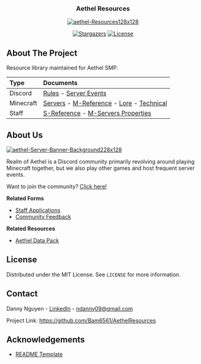 <div align="center">
  <h3>Aethel Resources</h3>
  <a href="https://github.com/Bam6561/AethelResources">
    <img src="https://i.ibb.co/Pwb1d6C/aethel-Resources128x128.png" alt="aethel-Resources128x128">
  </a>
  
  [![Stargazers][stars-shield]][stars-url] [![License][license-shield]][license-url]

</div>

## About The Project

Resource library maintained for Aethel SMP.

| Type | Documents |
|:-----|:----------|
| Discord | [Rules] - [Server Events]|
| Minecraft | [Servers] - [M-Reference] - [Lore] - [Technical] |
| Staff | [S-Reference] - [M-Servers Properties] |

## About Us

<a href="https://discord.gg/FzeC4aC6Tg">
  <img src="https://i.ibb.co/HtpW9g1/aethel-Server-Banner-Background228x128.jpg" alt="aethel-Server-Banner-Background228x128">
</a>

Realm of Aethel is a Discord community primarily revolving around playing Minecraft together, but we also play other games and host frequent server events.

Want to join the community? [Click here!](https://discord.gg/FzeC4aC6Tg)

**Related Forms**
- [Staff Applications](https://forms.gle/bTF5CqPtEsrutmXD6)
- [Community Feedback](https://forms.gle/s3iRyqfKTv6vi4Hq7)

**Related Resources** 
- [Aethel Data Pack](https://github.com/Bam6561/AethelDataPack)

## License

Distributed under the MIT License. See `LICENSE` for more information.

## Contact

Danny Nguyen - [LinkedIn](https://www.linkedin.com/in/ndanny09/) - ndanny09@gmail.com

Project Link: https://github.com/Bam6561/AethelResources

## Acknowledgements

- [README Template](https://github.com/othneildrew/Best-README-Template#prerequisites)

[stars-shield]: https://img.shields.io/github/stars/Bam6561/AethelResources

[stars-url]: https://github.com/Bam6561/AethelResources/stargazers

[license-shield]: https://img.shields.io/github/license/Bam6561/AethelResources

[license-url]: https://github.com/Bam6561/AethelResources/blob/main/LICENSE

[Rules]: https://github.com/Bam6561/AethelResources/blob/main/Documents/Discord/aethelRules.pdf

[Server Events]: https://github.com/Bam6561/AethelResources/blob/main/Documents/Discord/aethelServerEvents.pdf

[Servers]: https://github.com/Bam6561/AethelResources/blob/main/Documents/Minecraft/aethelMinecraftServers.pdf

[M-Reference]: https://github.com/Bam6561/AethelResources/blob/main/Documents/Minecraft/aethelMinecraftReference.pdf

[Lore]: https://github.com/Bam6561/AethelResources/blob/main/Documents/Minecraft/aethelLore.pdf

[Technical]: https://github.com/Bam6561/AethelResources/blob/main/Documents/Minecraft/aethelMinecraftTechnical.pdf

[S-Reference]: https://github.com/Bam6561/AethelResources/blob/main/Documents/Staff/aethelStaffReference.pdf

[M-Servers Properties]: https://github.com/Bam6561/AethelResources/blob/main/Documents/Staff/aethelMinecraftServersProperties.pdf
